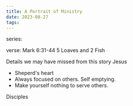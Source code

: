 ```yaml
---
title: A Portrait of Ministry
date: 2023-08-27
tags:
---
```

series: 

verse: Mark 6:31-44
5 Loaves and 2 Fish

Details we may have missed from this story
Jesus
- Sheperd's heart
- Always focused on others. Self emptying. 
- Make yourself nothing to serve others. 

Disciples